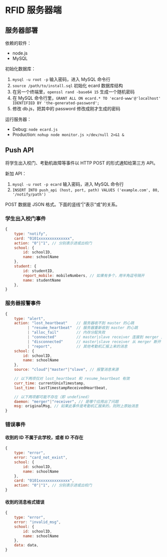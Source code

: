 # RFID 服务器端

## 服务器部署

依赖的软件：

* node.js
* MySQL

初始化数据库：

1. ```mysql -u root -p``` 输入密码，进入 MySQL 命令行
2. ```source /path/to/install.sql``` 初始化 ecard 数据库结构
3. 在另一个终端里，```openssl rand -base64 15``` 生成一个随机密码
4. 在 MySQL 命令行里，```GRANT ALL ON ecard.* TO 'ecard-www'@'localhost' IDENTIFIED BY 'the-generated-password';```
5. 修改 db.js，把其中的 password 修改成刚才生成的密码

运行服务器：

* Debug: ```node ecard.js```
* Production: ```nohup node monitor.js >/dev/null 2>&1 &```


## Push API

将学生出入校门、考勤机故障等事件以 HTTP POST 的形式通知给第三方 API。

新加 API：

1. ```mysql -u root -p ecard``` 输入密码，进入 MySQL 命令行
2. ```INSERT INTO push_api (host, port, path) VALUES ('example.com', 80, '/notify/path')```

POST 数据是 JSON 格式。下面的竖线“|”表示“或”的关系。

### 学生出入校门事件

```js
{
    type: "notify",
    card: "0101xxxxxxxxxxxxxx",
    action: "0"|"1", // 分别表示进或出校门
    school: {
        id: schoolID, 
        name: schoolName
    },
    student: {
        id: studentID,
        report_mobile: mobileNumbers, // 如果有多个，用半角逗号隔开
        name: studentName
    },
}
```

### 服务器报警事件

```js
{
    type: "alert",
    action: "lost_heartbeat"    // 服务器收不到 master 的心跳
          | "resume_heartbeat"  // 服务器重新收到 master 的心跳
          | "alloc_fail"        // 内存分配失败
          | "connected"         // master|slave receiver 连接到 merger 上
          | "disconnected"      // master|slave receiver 从 merger 断开
          | "report",           // 其他考勤机汇报上来的消息
    school: {
        id: schoolID,
        name: schoolName
    },
    source: "cloud"|"master"|"slave", // 报警消息来源

    // 以下两项仅对 lost_heartbeat 和 resume_heartbeat 有效
    curr_time: currentUnixTimestamp,
    last_time: lastTimestampReceivedHeartbeat,

    // 以下两项都可能不存在（即 undefined）
    daemon: "merger"|"receiver", // 是哪个应用出了问题
    msg: originalMsg, // 如果此事件是考勤机汇报来的，则附上原始消息
}
```

### 错误事件

#### 收到的 ID 不属于此学校，或者 ID 不存在

```js
{
    type: "error",
    error: "card_not_exist",
    school: {
        id: schoolID,
        name: schoolName
    },
    card: "0101xxxxxxxxxxxxxx",
    action: "0"|"1", // 分别表示进或出校门
}
```

#### 收到的消息格式错误

```js
{
    type: "error",
    error: "invalid_msg",
    school: {
        id: schoolID,
        name: schoolName
    },
    data: data,
}
```
